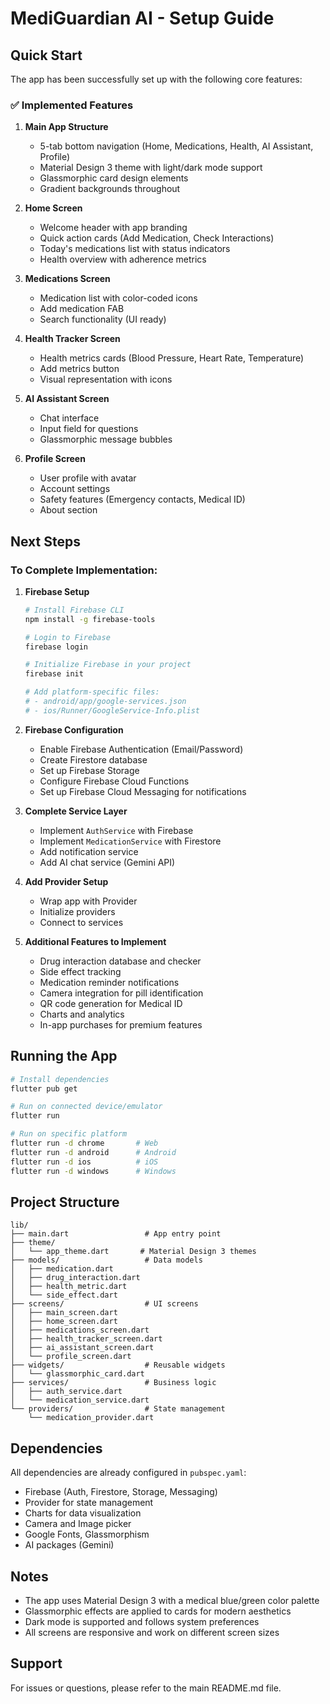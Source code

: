 # MediGuardian AI - Setup Guide

## Quick Start

The app has been successfully set up with the following core features:

### ✅ Implemented Features

1. **Main App Structure**
   - 5-tab bottom navigation (Home, Medications, Health, AI Assistant, Profile)
   - Material Design 3 theme with light/dark mode support
   - Glassmorphic card design elements
   - Gradient backgrounds throughout

2. **Home Screen**
   - Welcome header with app branding
   - Quick action cards (Add Medication, Check Interactions)
   - Today's medications list with status indicators
   - Health overview with adherence metrics

3. **Medications Screen**
   - Medication list with color-coded icons
   - Add medication FAB
   - Search functionality (UI ready)

4. **Health Tracker Screen**
   - Health metrics cards (Blood Pressure, Heart Rate, Temperature)
   - Add metrics button
   - Visual representation with icons

5. **AI Assistant Screen**
   - Chat interface
   - Input field for questions
   - Glassmorphic message bubbles

6. **Profile Screen**
   - User profile with avatar
   - Account settings
   - Safety features (Emergency contacts, Medical ID)
   - About section

## Next Steps

### To Complete Implementation:

1. **Firebase Setup**
   ```bash
   # Install Firebase CLI
   npm install -g firebase-tools
   
   # Login to Firebase
   firebase login
   
   # Initialize Firebase in your project
   firebase init
   
   # Add platform-specific files:
   # - android/app/google-services.json
   # - ios/Runner/GoogleService-Info.plist
   ```

2. **Firebase Configuration**
   - Enable Firebase Authentication (Email/Password)
   - Create Firestore database
   - Set up Firebase Storage
   - Configure Firebase Cloud Functions
   - Set up Firebase Cloud Messaging for notifications

3. **Complete Service Layer**
   - Implement `AuthService` with Firebase
   - Implement `MedicationService` with Firestore
   - Add notification service
   - Add AI chat service (Gemini API)

4. **Add Provider Setup**
   - Wrap app with Provider
   - Initialize providers
   - Connect to services

5. **Additional Features to Implement**
   - Drug interaction database and checker
   - Side effect tracking
   - Medication reminder notifications
   - Camera integration for pill identification
   - QR code generation for Medical ID
   - Charts and analytics
   - In-app purchases for premium features

## Running the App

```bash
# Install dependencies
flutter pub get

# Run on connected device/emulator
flutter run

# Run on specific platform
flutter run -d chrome       # Web
flutter run -d android      # Android
flutter run -d ios          # iOS
flutter run -d windows      # Windows
```

## Project Structure

```
lib/
├── main.dart                 # App entry point
├── theme/
│   └── app_theme.dart       # Material Design 3 themes
├── models/                   # Data models
│   ├── medication.dart
│   ├── drug_interaction.dart
│   ├── health_metric.dart
│   └── side_effect.dart
├── screens/                  # UI screens
│   ├── main_screen.dart
│   ├── home_screen.dart
│   ├── medications_screen.dart
│   ├── health_tracker_screen.dart
│   ├── ai_assistant_screen.dart
│   └── profile_screen.dart
├── widgets/                  # Reusable widgets
│   └── glassmorphic_card.dart
├── services/                 # Business logic
│   ├── auth_service.dart
│   └── medication_service.dart
└── providers/                # State management
    └── medication_provider.dart
```

## Dependencies

All dependencies are already configured in `pubspec.yaml`:
- Firebase (Auth, Firestore, Storage, Messaging)
- Provider for state management
- Charts for data visualization
- Camera and Image picker
- Google Fonts, Glassmorphism
- AI packages (Gemini)

## Notes

- The app uses Material Design 3 with a medical blue/green color palette
- Glassmorphic effects are applied to cards for modern aesthetics
- Dark mode is supported and follows system preferences
- All screens are responsive and work on different screen sizes

## Support

For issues or questions, please refer to the main README.md file.

